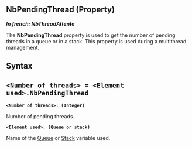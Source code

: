 


## NbPendingThread (Property)

***In french: NbThreadAttente***
	



<a name="XUse"></a>
<a name="Use"></a>
<a name="description"></a>
The **NbPendingThread** property is used to get the number of pending threads in a queue or in a stack. This property is used during a multithread management.




<a name="XSYNTAX"></a>
<a name="SYNTAX1"></a>

## Syntax

`<Number of threads> = <Element used>.NbPendingThread`
---

**`<Number of threads>: (Integer)`**

Number of pending threads.

**`<Element used>: (Queue or stack)`**

Name of the [Queue](../WDLang1/1514021.md) or [Stack](../WDLang1/1514022.md) variable used.  




